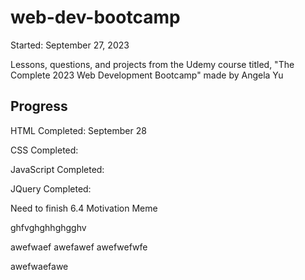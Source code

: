 # web-dev-bootcamp

Started: September 27, 2023

Lessons, questions, and projects from the Udemy course titled, "The Complete 2023 Web Development Bootcamp" made by Angela Yu

## Progress

HTML Completed: September 28

CSS Completed: 

JavaScript Completed:

JQuery Completed:

Need to finish 6.4 Motivation Meme

ghfvghghhghgghv

awefwaef
awefawef
awefwefwfe


awefwaefawe
